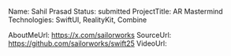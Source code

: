 Name: Sahil Prasad
Status: submitted
ProjectTitle: AR Mastermind
Technologies: SwiftUI, RealityKit, Combine

AboutMeUrl: https://x.com/sailorworks
SourceUrl: https://github.com/sailorworks/swift25
VideoUrl:

<!---
EXAMPLE
Name<required>: John Appleseed
Status<required>: Submitted <or> Winner <or> Distinguished <or> Rejected
ProjectTitle: The Accessibility Rose
Technologies<only the first 4 are visible>: SwiftUI, RealityKit, CoreGraphic

AboutMeUrl: https://linkedin.com/in/johnappleseed <
SourceUrl: https://github.com/johnappleseed/wwdc2025
VideoUrl: https://youtu.be/ABCDE123456

Please note that only Name and Status are mandatory fields. The other fields are optional.
-->
